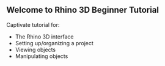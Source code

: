 ## Welcome to Rhino 3D Beginner Tutorial
Captivate tutorial for: 
- The Rhino 3D interface
- Setting up/organizing a project
- Viewing objects
- Manipulating objects
